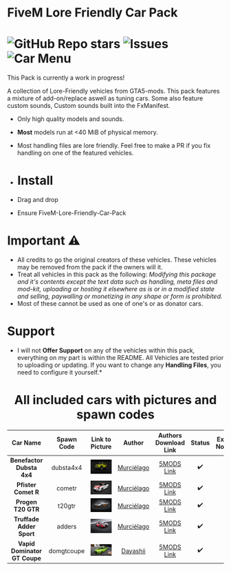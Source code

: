 # FiveM Lore Friendly Car Pack
![GitHub Repo stars](https://img.shields.io/github/stars/SpiritsCreations/FiveM-Lore-Friendly-Car-Pack?style=for-the-badge)
![Issues](https://img.shields.io/github/issues/SpiritsCreations/FiveM-Lore-Friendly-Car-Pack?style=for-the-badge&logo=github)
![Car Menu](https://img.shields.io/badge/Vehicles%20As%20of%20Now-4-brightgreen?style=for-the-badge)
==========================

This Pack is currently a work in progress!

A collection of Lore-Friendly vehicles from GTA5-mods. This pack features a mixture of add-on/replace aswell as tuning cars. Some also feature custom sounds, Custom sounds built into the FxManifest.
* Only high quality models and sounds.
* **Most** models run at <40 MiB of physical memory.
* Most handling files are lore friendly. Feel free to make a PR if you fix handling on one of the featured vehicles.

* # Install
* Drag and drop
* Ensure FiveM-Lore-Friendly-Car-Pack

# Important ⚠️
* All credits to go the original creators of these vehicles. These vehicles may be removed from the pack if the owners will it.
* Treat all vehicles in this pack as the following: *Modifying this package and it's contents except the text data such as handling, meta files and mod-kit, uploading or hosting it elsewhere as is or in a modified state and selling, paywalling or monetizing in any shape or form is prohibited.*
* Most of these cannot be used as one of one's or as donator cars.

# Support
* I will not **Offer Support** on any of the vehicles within this pack, everything on my part is within the README. All Vehicles are tested prior to uploading or updating. If you want to change any **Handling Files**, you need to configure it yourself.*

<center><h1>All included cars with pictures and spawn codes</h1></center>

| Car Name | Spawn Code  | Link to Picture | Author | Authors Download Link | Status | Extra Notes |
| :-: | :-: | :-: | :-: | :-: | :-: | :-: |
| **Benefactor Dubsta 4x4** | dubsta4x4 | ![Picture](./image/dubsta4x4.webp) | [Murciélago](https://www.gta5-mods.com/users/Murci%C3%A9lago) | [5MODS Link](https://www.gta5-mods.com/vehicles/benefactor-dubsta-4x4) | ✔️ |
| **Pfister Comet R** | cometr | ![Picture](./image/cometr.webp) | [Murciélago](https://www.gta5-mods.com/users/Murci%C3%A9lago) | [5MODS Link](https://www.gta5-mods.com/vehicles/pfister-comet-r-add-on-replace) | ✔️ |
| **Progen T20 GTR** | t20gtr | ![Picture](./image/t20gtr.webp) | [Murciélago](https://www.gta5-mods.com/users/Murci%C3%A9lago) | [5MODS Link](https://www.gta5-mods.com/vehicles/progen-t20-gtr-add-on) | ✔️ |
| **Truffade Adder Sport** | adders | ![Picture](./image/adders.webp) | [Murciélago](https://www.gta5-mods.com/users/Murci%C3%A9lago) | [5MODS Link](https://www.gta5-mods.com/vehicles/truffade-adder-sport-add-on) | ✔️ |
| **Vapid Dominator GT Coupe** | domgtcoupe | ![Picture](./image/domgtcoupe.webp) | [Dayashii](https://www.gta5-mods.com/users/Dayashii) | [5MODS Link](https://www.gta5-mods.com/vehicles/vapid-dominator-gt-coupe-add-on-tuning) | ✔️ |